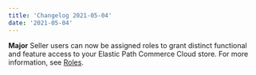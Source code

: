 ```yaml
---
title: 'Changelog 2021-05-04'
date: '2021-05-04'
---
```

**Major** Seller users can now be assigned roles to grant distinct functional and feature access to your Elastic Path Commerce Cloud store. For more information, see [Roles](/docs/commerce-cloud/team-management/roles).
